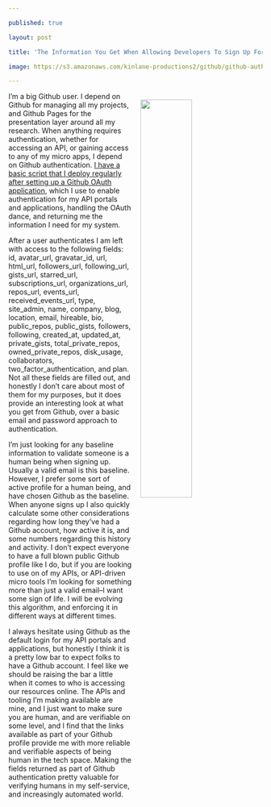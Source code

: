---
published: true
layout: post
title: 'The Information You Get When Allowing Developers To Sign Up For An API Using'
image: https://s3.amazonaws.com/kinlane-productions2/github/github-authentication-screenshot.png
---

<p><img src="https://s3.amazonaws.com/kinlane-productions2/github/github-authentication-screenshot.png" align="right" width="45%" style="padding: 15px;" />
<p>I’m a big Github user. I depend on Github for managing all my projects, and Github Pages for the presentation layer around all my research. When anything requires authentication, whether for accessing an API, or gaining access to any of my micro apps, I depend on Github authentication. <a href="https://gist.github.com/kinlane/00db3d871b615c8b1c43dbc60ae41f86">I have a basic script that I deploy regularly after setting up a Github OAuth application</a>, which I use to enable authentication for my API portals and applications, handling the OAuth dance, and returning me the information I need for my system.

<p>After a user authenticates I am left with access to the following fields: id, avatar_url, gravatar_id, url, html_url, followers_url, following_url, gists_url, starred_url, subscriptions_url, organizations_url, repos_url, events_url, received_events_url, type, site_admin, name, company, blog, location, email, hireable, bio, public_repos, public_gists, followers, following, created_at, updated_at, private_gists, total_private_repos, owned_private_repos, disk_usage, collaborators, two_factor_authentication, and plan. Not all these fields are filled out, and honestly I don’t care about most of them for my purposes, but it does provide an interesting look at what you get from Github, over a basic email and password approach to authentication.

<p>I’m just looking for any baseline information to validate someone is a human being when signing up. Usually a valid email is this baseline. However, I prefer some sort of active profile for a human being, and have chosen Github as the baseline. When anyone signs up I also quickly calculate some other considerations regarding how long they’ve had a Github account, how active it is, and some numbers regarding this history and activity. I don’t expect everyone to have a full blown public Github profile like I do, but if you are looking to use on of my APIs, or API-driven micro tools I’m looking for something more than just a valid email–I want some sign of life. I will be evolving this algorithm, and enforcing it in different ways at different times.

<p>I always hesitate using Github as the default login for my API portals and applications, but honestly I think it is a pretty low bar to expect folks to have a Github account. I feel like we should be raising the bar a little when it comes to who is accessing our resources online. The APIs and tooling I’m making available are mine, and I just want to make sure you are human, and are verifiable on some level, and I find that the links available as part of your Github profile provide me with more reliable and verifiable aspects of being human in the tech space. Making the fields returned as part of Github authentication pretty valuable for verifying humans in my self-service, and increasingly automated world.


